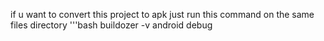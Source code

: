 if u want to convert this project to apk 
just run this command on the same files directory 
'''bash
buildozer -v android debug
